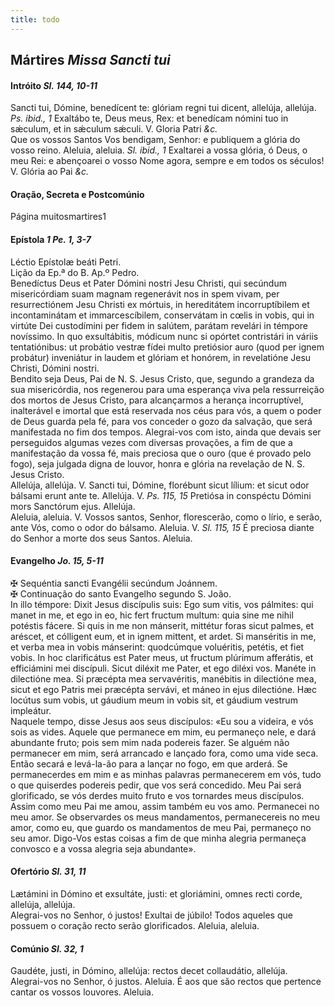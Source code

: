 ```yaml
---
title: todo
---
```

<h2 class="text-center">Mártires <em>Missa Sancti tui</em></h2>

<h4 class="text-center">Intróito <em>Sl. 144, 10-11</em></h4>
<div class="container-fluid">
<div class="row">
<div class="dropcap text-justify">
Sancti tui, Dómine, benedícent te: glóriam regni tui dicent, allelúja, allelúja. <em>Ps. ibid., 1</em> Exaltábo te, Deus meus, Rex: et benedícam nómini tuo in sǽculum, et in sǽculum sǽculi.
V. Gloria Patri <em>&c.</em>
</div>
<div class="dropcap text-justify">
Que os vossos Santos Vos bendigam, Senhor: e publiquem a glória do vosso reino. Aleluia, aleluia. <em>Sl. ibid., 1</em> Exaltarei a vossa glória, ó Deus, o meu Rei: e abençoarei o vosso Nome agora, sempre e em todos os séculos!
V. Glória ao Pai <em>&c.</em>
</div>
</div>
</div>

<h4 class="text-center">Oração, Secreta e Postcomúnio</h4>Página muitosmartires1</em>

<h4 class="text-center">Epístola <em>1 Pe. 1, 3-7</em></h4>
<div class="container-fluid">
<div class="row">
<div class="text-justify">
Léctio Epístolæ beáti Petri.
</div>
<div class="text-justify">
Lição da Ep.ª do B. Ap.º Pedro.
</div>
<div class="dropcap text-justify">
Benedíctus Deus et Pater Dómini nostri Jesu Christi, qui secúndum misericórdiam suam magnam regenerávit nos in spem vivam, per resurrectiónem Jesu Christi ex mórtuis, in hereditátem incorruptíbilem et incontaminátam et immarcescíbilem, conservátam in cœlis in vobis, qui in virtúte Dei custodímini per fidem in salútem, parátam revelári in témpore novíssimo. In quo exsultábitis, módicum nunc si opórtet contristári in váriis tentatiónibus: ut probátio vestræ fídei multo pretiósior auro (quod per ignem probátur) inveniátur in laudem et glóriam et honórem, in revelatióne Jesu Christi, Dómini nostri.
</div>
<div class="dropcap text-justify">
Bendito seja Deus, Pai de N. S. Jesus Cristo, que, segundo a grandeza da sua misericórdia, nos regenerou para uma esperança viva pela ressurreição dos mortos de Jesus Cristo, para alcançarmos a herança incorruptível, inalterável e imortal que está reservada nos céus para vós, a quem o poder de Deus guarda pela fé, para vos conceder o gozo da salvação, que será manifestada no fim dos tempos. Alegrai-vos com isto, ainda que devais ser perseguidos algumas vezes com diversas provações, a fim de que a manifestação da vossa fé, mais preciosa que o ouro (que é provado pelo fogo), seja julgada digna de louvor, honra e glória na revelação de N. S. Jesus Cristo.
</div>
</div>
</div>

<div class="container-fluid">
<div class="row">
<div class="text-justify">
Allelúja, allelúja. V. Sancti tui, Dómine, florébunt sicut lílium: et sicut odor bálsami erunt ante te. Allelúja. V. <em>Ps. 115, 15</em> Pretiósa in conspéctu Dómini mors Sanctórum ejus. Allelúja.
</div>
<div class="text-justify">
Aleluia, aleluia. V. Vossos santos, Senhor, florescerão, como o lírio, e serão, ante Vós, como o odor do bálsamo. Aleluia. V. <em>Sl. 115, 15</em> É preciosa diante do Senhor a morte dos seus Santos. Aleluia.
</div>
</div>
</div>

<h4 class="text-center">Evangelho <em>Jo. 15, 5-11</em></h4>
<div class="container-fluid">
<div class="row">
<div class="text-justify">
<span class="text-danger">&#10016;</span> Sequéntia sancti Evangélii secúndum Joánnem.
</div>
<div class="text-justify">
<span class="text-danger">&#10016;</span> Continuação do santo Evangelho segundo S. João.
</div>
<div class="dropcap text-justify">
In illo témpore: Dixit Jesus discípulis suis: Ego sum vitis, vos pálmites: qui manet in me, et ego in eo, hic fert fructum multum: quia sine me nihil potéstis fácere. Si quis in me non mánserit, mittétur foras sicut palmes, et aréscet, et cólligent eum, et in ignem mittent, et ardet. Si manséritis in me, et verba mea in vobis mánserint: quodcúmque voluéritis, petétis, et fiet vobis. In hoc clarificátus est Pater meus, ut fructum plúrimum afferátis, et efficiámini mei discípuli. Sicut diléxit me Pater, et ego diléxi vos. Manéte in dilectióne mea. Si præcépta mea servavéritis, manébitis in dilectióne mea, sicut et ego Patris mei præcépta servávi, et máneo in ejus dilectióne. Hæc locútus sum vobis, ut gáudium meum in vobis sit, et gáudium vestrum impleátur.
</div>
<div class="dropcap text-justify">
Naquele tempo, disse Jesus aos seus discípulos: «Eu sou a videira, e vós sois as vides. Aquele que permanece em mim, eu permaneço nele, e dará abundante fruto; pois sem mim nada podereis fazer. Se alguém não permanecer em mim, será arrancado e lançado fora, como uma vide seca. Então secará e levá-la-ão para a lançar no fogo, em que arderá. Se permanecerdes em mim e as minhas palavras permanecerem em vós, tudo o que quiserdes podereis pedir, que vos será concedido. Meu Pai será glorificado, se vós derdes muito fruto e vos tornardes meus discípulos. Assim como meu Pai me amou, assim também eu vos amo. Permanecei no meu amor. Se observardes os meus mandamentos, permanecereis no meu amor, como eu, que guardo os mandamentos de meu Pai, permaneço no seu amor. Digo-Vos estas coisas a fim de que minha alegria permaneça convosco e a vossa alegria seja abundante».
</div>
</div>
</div>

<h4 class="text-center">Ofertório <em>Sl. 31, 11</em></h4>
<div class="container-fluid">
<div class="row">
<div class="dropcap text-justify">
Lætámini in Dómino et exsultáte, justi: et gloriámini, omnes recti corde, allelúja, allelúja.
</div>
<div class="dropcap text-justify">
Alegrai-vos no Senhor, ó justos! Exultai de júbilo! Todos aqueles que possuem o coração recto serão glorificados. Aleluia, aleluia.
</div>
</div>
</div>

<h4 class="text-center">Comúnio <em>Sl. 32, 1</em></h4>
<div class="container-fluid">
<div class="row">
<div class="dropcap text-justify">
Gaudéte, justi, in Dómino, allelúja: rectos decet collaudátio, allelúja.
</div>
<div class="dropcap text-justify">
Alegrai-vos no Senhor, ó justos. Aleluia. É aos que são rectos que pertence cantar os vossos louvores. Aleluia.
</div>
</div>
</div>
